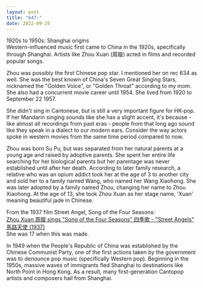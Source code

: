 ```yaml
---
layout: post
title: "647:"
date: 2022-09-25
---
```


1920s to 1950s: Shanghai origins  
Western-influenced music first came to China in the 1920s, specifically through Shanghai. Artists like Zhou Xuan (周璇) acted in films and recorded popular songs.

Zhou was possibly the first Chinese pop star. I mentioned her on rec 634 as well. She was the best known of China's Seven Great Singing Stars, nicknamed the "Golden Voice", or "Golden Throat" according to my mom. She also had a concurrent movie career until 1954\. She lived from 1920 to September 22 1957\.

She didn't sing in Cantonese, but is still a very important figure for HK-pop. If her Mandarin singing sounds like she has a slight accent, it's because \- like almost all recordings from past eras \- people from that long ago sound like they speak in a dialect to our modern ears. Consider the way actors spoke in western movies from the same time period compared to now.

Zhou was born Su Pu, but was separated from her natural parents at a young age and raised by adoptive parents. She spent her entire life searching for her biological parents but her parentage was never established until after her death. According to later family research, a relative who was an opium addict took her at the age of 3 to another city and sold her to a family named Wang, who named her Wang Xiaohong. She was later adopted by a family named Zhou, changing her name to Zhou Xiaohong. At the age of 13, she took Zhou Xuan as her stage name, 'Xuan' meaning beautiful jade in Chinese.

From the 1937 film Street Angel, Song of the Four Seasons:  
[Zhou Xuan 周璇 sings "Song of the Four Seasons" 四季歌 \- "Street Angels" 馬路天使 (1937)](https://youtu.be/fWgLRudwreU)  
She was 17 when this was made.

In 1949 when the People's Republic of China was established by the Chinese Communist Party, one of the first actions taken by the government was to denounce pop music (specifically Western pop). Beginning in the 1950s, massive waves of immigrants fled Shanghai to destinations like North Point in Hong Kong. As a result, many first-generation Cantopop artists and composers hail from Shanghai.
